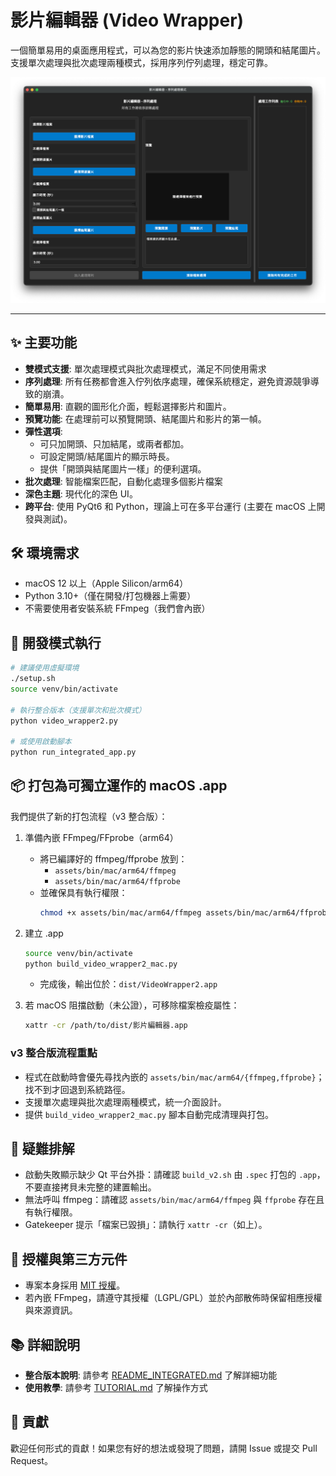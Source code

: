 # 影片編輯器 (Video Wrapper)

一個簡單易用的桌面應用程式，可以為您的影片快速添加靜態的開頭和結尾圖片。支援單次處理與批次處理兩種模式，採用序列佇列處理，穩定可靠。

![應用程式截圖](screenshots/screenshot.png)

---

## ✨ 主要功能

- **雙模式支援**: 單次處理模式與批次處理模式，滿足不同使用需求
- **序列處理**: 所有任務都會進入佇列依序處理，確保系統穩定，避免資源競爭導致的崩潰。
- **簡單易用**: 直觀的圖形化介面，輕鬆選擇影片和圖片。
- **預覽功能**: 在處理前可以預覽開頭、結尾圖片和影片的第一幀。
- **彈性選項**:
  - 可只加開頭、只加結尾，或兩者都加。
  - 可設定開頭/結尾圖片的顯示時長。
  - 提供「開頭與結尾圖片一樣」的便利選項。
- **批次處理**: 智能檔案匹配，自動化處理多個影片檔案
- **深色主題**: 現代化的深色 UI。
- **跨平台**: 使用 PyQt6 和 Python，理論上可在多平台運行 (主要在 macOS 上開發與測試)。

## 🛠️ 環境需求

- macOS 12 以上（Apple Silicon/arm64）
- Python 3.10+（僅在開發/打包機器上需要）
- 不需要使用者安裝系統 FFmpeg（我們會內嵌）

## 🚀 開發模式執行

```bash
# 建議使用虛擬環境
./setup.sh
source venv/bin/activate

# 執行整合版本（支援單次和批次模式）
python video_wrapper2.py

# 或使用啟動腳本
python run_integrated_app.py
```

## 📦 打包為可獨立運作的 macOS .app

我們提供了新的打包流程（v3 整合版）：

1. 準備內嵌 FFmpeg/FFprobe（arm64）
   - 將已編譯好的 ffmpeg/ffprobe 放到：
     - `assets/bin/mac/arm64/ffmpeg`
     - `assets/bin/mac/arm64/ffprobe`
   - 並確保具有執行權限：
     ```bash
     chmod +x assets/bin/mac/arm64/ffmpeg assets/bin/mac/arm64/ffprobe
     ```

2. 建立 .app
   ```bash
   source venv/bin/activate
   python build_video_wrapper2_mac.py
   ```
   - 完成後，輸出位於：`dist/VideoWrapper2.app`

3. 若 macOS 阻擋啟動（未公證），可移除檔案檢疫屬性：
   ```bash
   xattr -cr /path/to/dist/影片編輯器.app
   ```

### v3 整合版流程重點
- 程式在啟動時會優先尋找內嵌的 `assets/bin/mac/arm64/{ffmpeg,ffprobe}`；找不到才回退到系統路徑。
- 支援單次處理與批次處理兩種模式，統一介面設計。
- 提供 `build_video_wrapper2_mac.py` 腳本自動完成清理與打包。

## 🔧 疑難排解

- 啟動失敗顯示缺少 Qt 平台外掛：請確認 `build_v2.sh` 由 `.spec` 打包的 `.app`，不要直接拷貝未完整的建置輸出。
- 無法呼叫 ffmpeg：請確認 `assets/bin/mac/arm64/ffmpeg` 與 `ffprobe` 存在且有執行權限。
- Gatekeeper 提示「檔案已毀損」：請執行 `xattr -cr`（如上）。

## 📄 授權與第三方元件

- 專案本身採用 [MIT 授權](LICENSE)。
- 若內嵌 FFmpeg，請遵守其授權（LGPL/GPL）並於內部散佈時保留相應授權與來源資訊。

## 📚 詳細說明

- **整合版本說明**: 請參考 [README_INTEGRATED.md](README_INTEGRATED.md) 了解詳細功能
- **使用教學**: 請參考 [TUTORIAL.md](TUTORIAL.md) 了解操作方式

## 🙌 貢獻

歡迎任何形式的貢獻！如果您有好的想法或發現了問題，請開 Issue 或提交 Pull Request。 